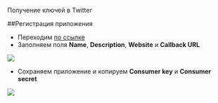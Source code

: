 Получение ключей в Twitter

##Регистрация приложения

* Переходим [по ссылке][1]
* Заполняем поля **Name**, **Description**, **Website** и **Callback URL**

[![](http://st.bezumkin.ru/files/b/b/c/bbca07c18b67915fffb13157be14a3cfs.jpg)](http://st.bezumkin.ru/files/b/b/c/bbca07c18b67915fffb13157be14a3cf.png)

* Сохраняем приложение и копируем **Consumer key** и **Consumer secret**

[![](http://st.bezumkin.ru/files/5/0/b/50bad2338db3ea9841469af73d7a083as.jpg)](http://st.bezumkin.ru/files/5/0/b/50bad2338db3ea9841469af73d7a083a.png)


[1]: https://dev.twitter.com/apps/new